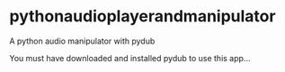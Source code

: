 # pythonaudioplayerandmanipulator
A python audio manipulator with pydub

You must have downloaded and installed pydub to use this app...
